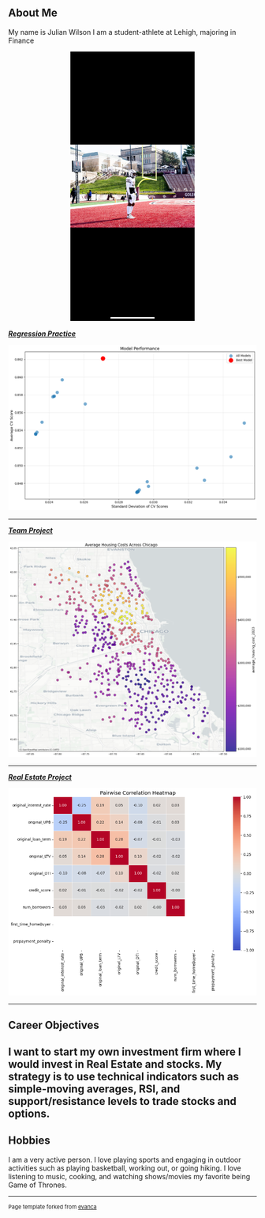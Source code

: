 ## About Me

My name is Julian Wilson
I am a student-athlete at Lehigh, majoring in Finance

<!-- Upload your own photo and change the path -->

<p style="text-align:center;">
  <img class="img-circle" src="images/football.PNG" width="50%">
</p>

_**[Regression Practice](asgn-07_exercises.md)**_


<img src="images/output_24_0.png?raw=true"/>

---

_**[Team Project](final_project/final_project.md)**_

<a href="https://finalprojectmichael.streamlit.app/" target="_blank">
  <img src="final_project/output_29_0.png?raw=true" />
</a>

---

_**[Real Estate Project](real_estate_project/project.md)**_

<img src="real_estate_project/output_2_2.png?raw=true"/>

---

## Career Objectives
I want to start my own investment firm where I would invest in Real Estate and stocks.
My strategy is to use technical indicators such as simple-moving averages, RSI, and support/resistance levels to trade stocks and options. 
---

## Hobbies

I am a very active person. I love playing sports and engaging in outdoor activities such as playing basketball, working out, or going hiking.
I love listening to music, cooking, and watching shows/movies my favorite being Game of Thrones. 

---
<p style="font-size:11px">Page template forked from <a href="https://github.com/evanca/quick-portfolio">evanca</a></p>
<!-- Remove above link if you don't want to attibute -->
